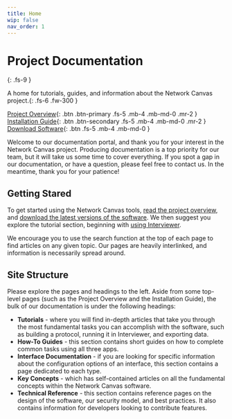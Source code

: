 ```yaml
---
title: Home
wip: false
nav_order: 1
---
```

# Project Documentation

{: .fs-9 }

A home for tutorials, guides, and information about the Network Canvas project.{: .fs-6 .fw-300 }

[Project Overview](./project-overview.md){: .btn .btn-primary .fs-5 .mb-4 .mb-md-0 .mr-2 } [Installation Guide](./installation-guide.md){: .btn .btn-secondary .fs-5 .mb-4 .mb-md-0 .mr-2 } [Download Software](https://networkcanvas.com/download.html){: .btn .fs-5 .mb-4 .mb-md-0 }

Welcome to our documentation portal, and thank you for your interest in the Network Canvas project. Producing documentation is a top priority for our team, but it will take us some time to cover everything. If you spot a gap in our documentation, or have a question, please feel free to contact us. In the meantime, thank you for your patience!

## Getting Stared

To get started using the Network Canvas tools, [read the project overview](./project-overview.md), and [download the latest versions of the software](https://networkcanvas.com/download.html). We then suggest you explore the tutorial section, beginning with [using Interviewer](_tutorials/using-interviewer.md).

We encourage you to use the search function at the top of each page to find articles on any given topic. Our pages are heavily interlinked, and information is necessarily spread around.

## Site Structure

Please explore the pages and headings to the left. Aside from some top-level pages (such as the Project Overview and the Installation Guide), the bulk of our documentation is under the following headings:

* **Tutorials** - where you will find in-depth articles that take you through the most fundamental tasks you can accomplish with the software, such as building a protocol, running it in Interviewer, and exporting data.
* **How-To Guides** - this section contains short guides on how to complete common tasks using all three apps.
* **Interface Documentation** - if you are looking for specific information about the configuration options of an interface, this section contains a page dedicated to each type.
* **Key Concepts** - which has self-contained articles on all the fundamental concepts within the Network Canvas software.
* **Technical Reference** - this section contains reference pages on the design of the software, our security model, and best practices. It also contains information for developers looking to contribute features.